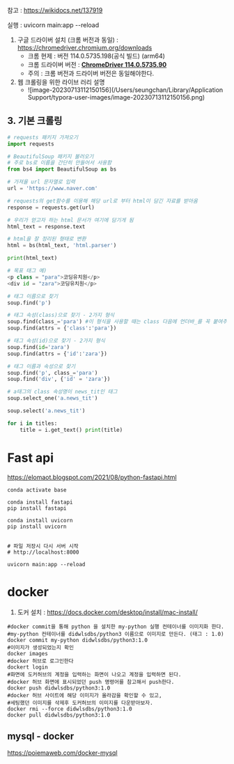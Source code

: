 참고 : https://wikidocs.net/137919

실행 : uvicorn main:app --reload

1. 구글 드라이버 설치 (크롬 버전과 동일) : https://chromedriver.chromium.org/downloads
   - 크롬 현제 : 버전 114.0.5735.198(공식 빌드) (arm64)
   - 크롬 드라이버 버전 : [**ChromeDriver 114.0.5735.90**](https://chromedriver.storage.googleapis.com/index.html?path=114.0.5735.90/)
   - 주의 : 크롬 버전과 드라이버 버전은 동일해야한다.
2. 웹 크롤링을 위한 라이브 러리 설명
   - ![image-20230713112150156](/Users/seungchan/Library/Application Support/typora-user-images/image-20230713112150156.png)



## 3. 기본 크롤링

```python
# requests 패키지 가져오기
import requests               

# BeautifulSoup 패키지 불러오기
# 주로 bs로 이름을 간단히 만들어서 사용함
from bs4 import BeautifulSoup as bs

# 가져올 url 문자열로 입력
url = 'https://www.naver.com'  

# requests의 get함수를 이용해 해당 url로 부터 html이 담긴 자료를 받아옴
response = requests.get(url)    

# 우리가 얻고자 하는 html 문서가 여기에 담기게 됨
html_text = response.text

# html을 잘 정리된 형태로 변환
html = bs(html_text, 'html.parser')

print(html_text)
```



```python
# 목표 태그 예)
<p class = "para">코딩유치원</p>
<div id = "zara">코딩유치원</p>

# 태그 이름으로 찾기
soup.find('p')

# 태그 속성(class)으로 찾기 - 2가지 형식
soup.find(class_='para') #이 형식을 사용할 때는 class 다음에 언더바_를 꼭 붙여주어야 한다
soup.find(attrs = {'class':'para'}) 

# 태그 속성(id)으로 찾기 - 2가지 형식
soup.find(id='zara') 
soup.find(attrs = {'id':'zara'})

# 태그 이름과 속성으로 찾기
soup.find('p', class_='para')
soup.find('div', {'id' = 'zara'})


```



```python
# a태그의 class 속성명이 news_tit인 태그 
soup.select_one('a.news_tit')

soup.select('a.news_tit')

for i in titles: 
    title = i.get_text() print(title)

```





# Fast api

https://elomaot.blogspot.com/2021/08/python-fastapi.html



```
conda activate base  

conda install fastapi
pip install fastapi  

conda install uvicorn
pip install uvicorn


# 파일 저장시 다시 서버 시작
# http://localhost:8000

uvicorn main:app --reload
```



# docker

1. 도커 설치 : https://docs.docker.com/desktop/install/mac-install/

```
#docker commit을 통해 python 을 설치한 my-python 실행 컨테이너를 이미지화 한다.
#my-python 컨테이너를 didwlsdbs/python3 이름으로 이미지로 만든다. (태그 : 1.0)
docker commit my-python didwlsdbs/python3:1.0
#이미지가 생성되었는지 확인 
docker images
#docker 허브로 로그인한다
dockert login
#화면에 도커허브의 계정을 입력하는 화면이 나오고 계정을 입력하면 된다. 
#docker 허브 화면에 표시되었던 push 명령어를 참고해서 push한다. 
docker push didwlsdbs/python3:1.0
#docker 허브 사이트에 해당 이미지가 올라감을 확인할 수 있고, 
#세팅했던 이미지를 삭제후 도커허브의 이미지를 다운받아보자.
docker rmi --force didwlsdbs/python3:1.0
docker pull didwlsdbs/python3:1.0
```

## mysql - docker

https://poiemaweb.com/docker-mysql
